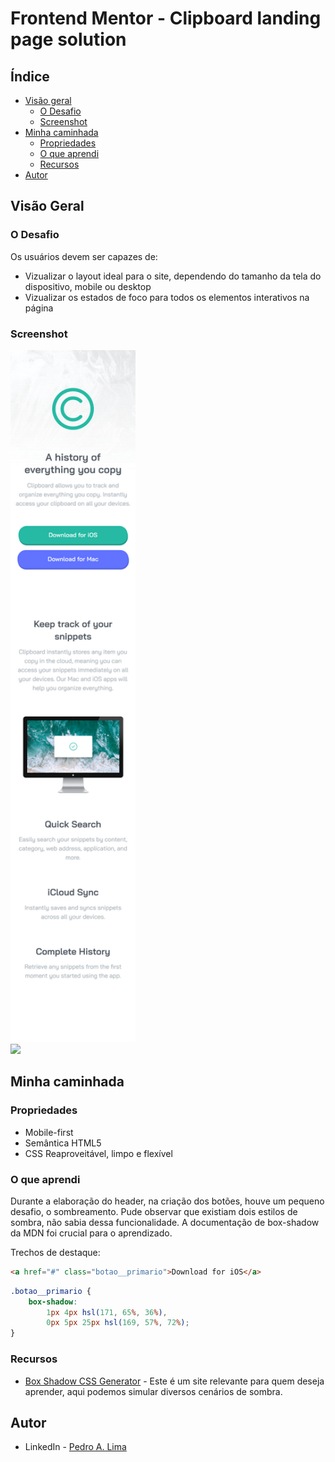 # Frontend Mentor - Clipboard landing page solution 

## Índice

- [Visão geral](#visao-geral)
  - [O Desafio](#o-desafio)
  - [Screenshot](#screenshot)
- [Minha caminhada](#minha-caminhada)
  - [Propriedades](#propriedades)
  - [O que aprendi](#o-que-aprendi)
  - [Recursos](#recursos)
- [Autor](#autor)

## Visão Geral

### O Desafio

Os usuários devem ser capazes de:

- Vizualizar o layout ideal para o site, dependendo do tamanho da tela do dispositivo, mobile ou desktop
- Vizualizar os estados de foco para todos os elementos interativos na página

### Screenshot

<img src="./img/screenshot.png" width="200" style="display: inline-block">
<img src="./img/screenshot2.png" width="400" style="display: inline-block">

## Minha caminhada

### Propriedades

- Mobile-first
- Semântica HTML5
- CSS Reaproveitável, limpo e flexível


### O que aprendi

Durante a elaboração do header, na criação dos botões, houve um pequeno desafio, o sombreamento. Pude observar que existiam dois estilos de sombra, não sabia dessa funcionalidade. A documentação de box-shadow da MDN foi crucial para o aprendizado.

Trechos de destaque:

```html
<a href="#" class="botao__primario">Download for iOS</a>
```

```css
.botao__primario {
    box-shadow: 
        1px 4px hsl(171, 65%, 36%),
        0px 5px 25px hsl(169, 57%, 72%);
}
```

### Recursos

- [Box Shadow CSS Generator](https://cssgenerator.org/box-shadow-css-generator.html) - Este é um site relevante para quem deseja aprender, aqui podemos simular diversos cenários de sombra.

## Autor

- LinkedIn - [Pedro A. Lima](https://www.linkedin.com/in/pedrolima626/)
